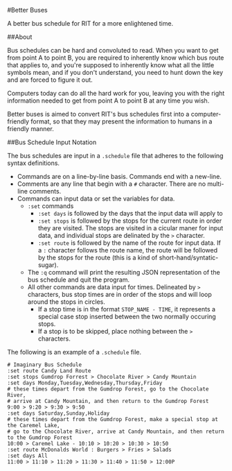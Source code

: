 #Better Buses

A better bus schedule for RIT for a more enlightened time.

##About

Bus schedules can be hard and convoluted to read. When you want to get from
point A to point B, you are required to inherently know which bus route that
applies to, and you're supposed to inherently know what all the little symbols
mean, and if you don't understand, you need to hunt down the key and are forced
to figure it out.

Computers today can do all the hard work for you, leaving you with the right
information needed to get from point A to point B at any time you wish.

Better buses is aimed to convert RIT's bus schedules first into a
computer-friendly format, so that they may present the information to humans
in a friendly manner.

##Bus Schedule Input Notation

The bus schedules are input in a `.schedule` file that adheres to the following
syntax definitions.

- Commands are on a line-by-line basis. Commands end with a new-line.
- Comments are any line that begin with a `#` character. There are no
  multi-line comments.
- Commands can input data or set the variables for data.
    - `:set` commands
        - `:set days` is followed by the days that the input data will apply to
        - `:set stops` is followed by the stops for the current route in order they
          are visited. The stops are visited in a cicular maner for input data, and
          individual stops are delinated by the `>` character.
        - `:set route` is followed by the name of the route for input data. If a
          `:` character follows the route name, the route will be followed by the
          stops for the route (this is a kind of short-hand/syntatic-sugar).
    - The `:q` command will print the resulting JSON representation of the bus
      schedule and quit the program.
    - All other commands are data input for times. Delineated by `>` characters,
      bus stop times are in order of the stops and will loop around the stops
      in circles.
        - If a stop time is in the format `STOP_NAME - TIME`, it represents a
          special case stop inserted between the two normally occuring stops.
        - If a stop is to be skipped, place nothing between the `>` characters.

The following is an example of a `.schedule` file.

    # Imaginary Bus Schedule
    :set route Candy Land Route
    :set stops Gumdrop Forrest > Chocolate River > Candy Mountain
    :set days Monday,Tuesday,Wednesday,Thursday,Friday
    # these times depart from the Gumdrop Forest, go to the Chocolate River,
    # arrive at Candy Mountain, and then return to the Gumdrop Forest
    9:00 > 9:20 > 9:30 > 9:50
    :set days Saturday,Sunday,Holiday
    # these times depart from the Gumdrop Forest, make a special stop at the Caremel Lake,
    # go to the Chocolate River, arrive at Candy Mountain, and then return to the Gumdrop Forest
    10:00 > Caremel Lake - 10:10 > 10:20 > 10:30 > 10:50
    :set route McDonalds World : Burgers > Fries > Salads
    :set days All
    11:00 > 11:10 > 11:20 > 11:30 > 11:40 > 11:50 > 12:00P
